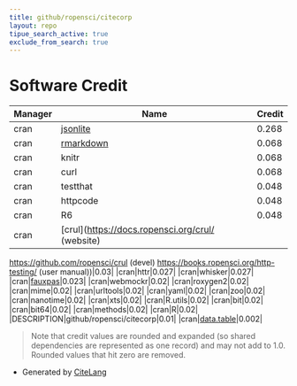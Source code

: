 ```yaml
---
title: github/ropensci/citecorp
layout: repo
tipue_search_active: true
exclude_from_search: true
---
```

# Software Credit

|Manager|Name|Credit|
|-------|----|------|
|cran|[jsonlite](https://arxiv.org/abs/1403.2805 (paper))|0.268|
|cran|[rmarkdown](https://github.com/rstudio/rmarkdown)|0.068|
|cran|knitr|0.068|
|cran|curl|0.068|
|cran|testthat|0.048|
|cran|httpcode|0.048|
|cran|R6|0.048|
|cran|[crul](https://docs.ropensci.org/crul/ (website)
https://github.com/ropensci/crul (devel)
https://books.ropensci.org/http-testing/ (user manual))|0.03|
|cran|httr|0.027|
|cran|whisker|0.027|
|cran|[fauxpas](https://docs.ropensci.org/fauxpas)|0.023|
|cran|webmockr|0.02|
|cran|roxygen2|0.02|
|cran|mime|0.02|
|cran|urltools|0.02|
|cran|yaml|0.02|
|cran|zoo|0.02|
|cran|nanotime|0.02|
|cran|xts|0.02|
|cran|R.utils|0.02|
|cran|bit|0.02|
|cran|bit64|0.02|
|cran|methods|0.02|
|cran|R|0.02|
|DESCRIPTION|github/ropensci/citecorp|0.01|
|cran|[data.table](https://r-datatable.com)|0.002|


> Note that credit values are rounded and expanded (so shared dependencies are represented as one record) and may not add to 1.0. Rounded values that hit zero are removed.


- Generated by [CiteLang](https://github.com/vsoch/citelang)
